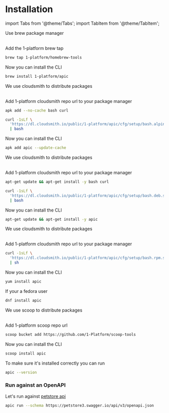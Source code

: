 # Installation

import Tabs from '@theme/Tabs';
import TabItem from '@theme/TabItem';

<Tabs>
<TabItem value="mac" label="MacOS" default>
Use <a>brew</a> package manager
<br/>
<br/>

Add the 1-platform brew tap

```bash
brew tap 1-platform/homebrew-tools
```

Now you can install the CLI

```bash
brew install 1-platform/apic
```

</TabItem>
<TabItem value="alpine" label="Alpine" >
We use cloudsmith to distribute packages
<br/>
<br/>

Add 1-platform cloudsmith repo url to your package manager

```bash
apk add --no-cache bash curl

curl -1sLf \
  'https://dl.cloudsmith.io/public/1-platform/apic/cfg/setup/bash.alpine.sh' \
  | bash
```

Now you can install the CLI

```bash
apk add apic --update-cache
```

</TabItem>

<TabItem value="deb" label="Debian/Ubuntu" >
We use cloudsmith to distribute packages
<br/>
<br/>

Add 1-platform cloudsmith repo url to your package manager

```bash
apt-get update && apt-get install -y bash curl

curl -1sLf \
  'https://dl.cloudsmith.io/public/1-platform/apic/cfg/setup/bash.deb.sh' \
  | bash
```

Now you can install the CLI

```bash
apt-get update && apt-get install -y apic
```

</TabItem>

<TabItem value="linux" label="RedHat/Amazon-Linux" >
We use cloudsmith to distribute packages
<br/>
<br/>

Add 1-platform cloudsmith repo url to your package manager

```bash
curl -1sLf \
  'https://dl.cloudsmith.io/public/1-platform/apic/cfg/setup/bash.rpm.sh' \
  | sh
```

Now you can install the CLI

```bash
yum install apic
```

If your a fedora user

```bash
dnf install apic
```

</TabItem>

<TabItem value="widows" label="Windows" >
We use scoop to distribute packages
<br/>
<br/>

Add 1-platform scoop repo url

```bash
scoop bucket add https://github.com/1-Platform/scoop-tools
```

Now you can install the CLI

```bash
scoop install apic
```

</TabItem>

</Tabs>

To make sure it's installed correctly you can run

```bash
apic --version
```

### Run against an OpenAPI

Let's run against [petstore api](https://google.com)

```bash
apic run --schema https://petstore3.swagger.io/api/v3/openapi.json
```
